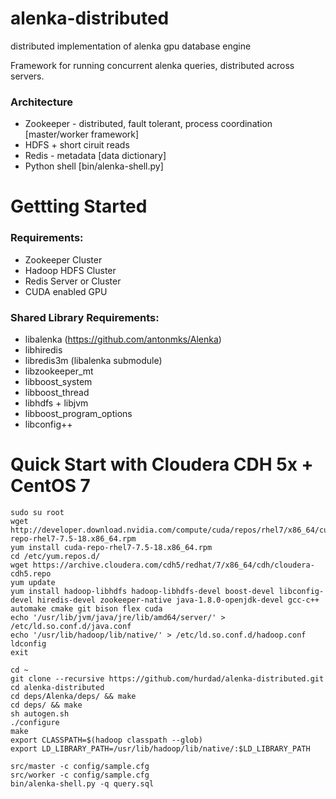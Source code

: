 # alenka-distributed
distributed implementation of alenka gpu database engine

Framework for running concurrent alenka queries, distributed across servers.

### Architecture
* Zookeeper - distributed, fault tolerant, process coordination [master/worker framework]
* HDFS + short ciruit reads
* Redis - metadata [data dictionary]
* Python shell [bin/alenka-shell.py]

Gettting Started
========
### Requirements:
* Zookeeper Cluster
* Hadoop HDFS Cluster
* Redis Server or Cluster
* CUDA enabled GPU

### Shared Library Requirements:
* libalenka (https://github.com/antonmks/Alenka)
* libhiredis
* libredis3m (libalenka submodule)
* libzookeeper_mt
* libboost_system
* libboost_thread
* libhdfs + libjvm
* libboost_program_options
* libconfig++

Quick Start with Cloudera CDH 5x + CentOS 7
========
```
sudo su root
wget http://developer.download.nvidia.com/compute/cuda/repos/rhel7/x86_64/cuda-repo-rhel7-7.5-18.x86_64.rpm
yum install cuda-repo-rhel7-7.5-18.x86_64.rpm
cd /etc/yum.repos.d/
wget https://archive.cloudera.com/cdh5/redhat/7/x86_64/cdh/cloudera-cdh5.repo
yum update
yum install hadoop-libhdfs hadoop-libhdfs-devel boost-devel libconfig-devel hiredis-devel zookeeper-native java-1.8.0-openjdk-devel gcc-c++ automake cmake git bison flex cuda
echo '/usr/lib/jvm/java/jre/lib/amd64/server/' > /etc/ld.so.conf.d/java.conf 
echo '/usr/lib/hadoop/lib/native/' > /etc/ld.so.conf.d/hadoop.conf 
ldconfig
exit

cd ~
git clone --recursive https://github.com/hurdad/alenka-distributed.git
cd alenka-distributed
cd deps/Alenka/deps/ && make
cd deps/ && make
sh autogen.sh
./configure
make
export CLASSPATH=$(hadoop classpath --glob)
export LD_LIBRARY_PATH=/usr/lib/hadoop/lib/native/:$LD_LIBRARY_PATH

src/master -c config/sample.cfg
src/worker -c config/sample.cfg
bin/alenka-shell.py -q query.sql

```
